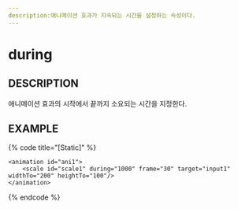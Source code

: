 ```yaml
---
description:애니메이션 효과가 지속되는 시간을 설정하는 속성이다.
---
```


# during 

## DESCRIPTION

애니메이션 효과의 시작에서 끝까지 소요되는 시간을 지정한다.  

## EXAMPLE

{% code title="\[Static\]" %}
```markup
<animation id="ani1">
    <scale id="scale1" during="1000" frame="30" target="input1" widthTo="200" heightTo="100"/>
</animation> 
```
{% endcode %}